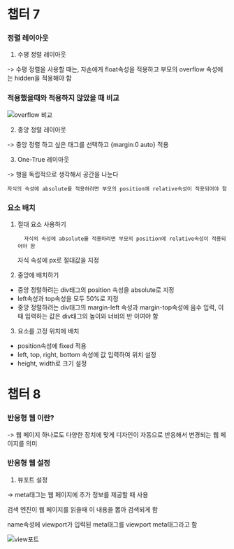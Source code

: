 <h1>챕터 7</h1>

<h3>정렬 레이아웃</h3>


1. 수평 정렬 레이아웃

-> 수평 정렬을 사용할 때는, 자손에게 float속성을 적용하고 부모의 overflow 속성에는 hidden을 적용해야 함

<h3>적용했을때와 적용하지 않았을 때 비교</h3>

![overflow 비교](https://github.com/Taemin1/KTM__Opensource/assets/118340269/588809fc-4f15-4949-9937-a0fb060ce15d)



2. 중앙 정렬 레이아웃

-> 중앙 정렬 하고 싶은 태그를 선택하고 {margin:0 auto} 적용


3. One-True 레이아웃

-> 행을 독립적으로 생각해서 공간을 나눈다

    자식의 속성에 absolute를 적용하려면 부모의 position에 relative속성이 적용되어야 함


<h3>요소 배치</h3>

1. 절대 요소 사용하기

         자식의 속성에 absolute를 적용하려면 부모의 position에 relative속성이 적용되어야 함

   자식 속성에 px로 절대값을 지정

2. 중앙에 배치하기
- 중앙 정렬하려는 div태그의 position 속성을 absolute로 지정
- left속성과 top속성을 모두 50%로 지정
- 중앙 정렬하려는 div태그의 margin-left 속성과 margin-top속성에 음수 입력, 이때 입력하는 값은 div태그의 높이와 너비의 반 이여야 함

3. 요소를 고정 위치에 배치
- position속성에 fixed 적용
- left, top, right, bottom 속성에 값 입력하여 위치 설정
- height, width로 크기 설정


<h1>챕터 8</h1>



<h3>반응형 웹 이란?</h3>

-> 웹 페이지 하나로도 다양한 장치에 맞게 디자인이 자동으로 반응해서 변경되는 웹 페이지를 의미

<h3>반응형 웹 설정</h3>

1. 뷰포트 설정

-> meta태그는 웹 페이지에 추가 정보를 제공할 때 사용

  검색 엔진이 웹 페이지를 읽을때 이 내용을 뽑아 검색되게 함

name속성에 viewport가 입력된 meta태그를 viewport meta태그라고 함

![view포트](https://github.com/Taemin1/KTM__Opensource/assets/118340269/5ee01540-185e-480b-8df4-d61a0c79c64a)


